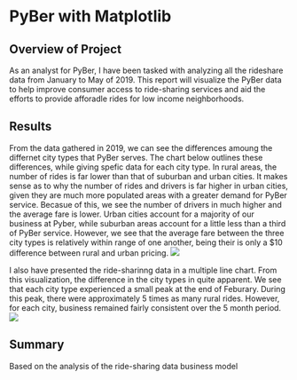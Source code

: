 # PyBer with Matplotlib

## Overview of Project 
As an analyst for PyBer, I have been tasked with analyzing all the rideshare data from January to May of 2019. This report will visualize the PyBer data to help improve consumer access to ride-sharing services and aid the efforts to provide afforadle rides for low income neighborhoods. 

## Results 
From the data gathered in 2019, we can see the differences amoung the differnet city types that PyBer serves. The chart below outlines these differences, while giving spefic data for each city type. In rural areas, the number of rides is far lower than that of suburban and urban cities. It makes sense as to why the number of rides and drivers is far higher in urban cities, given they are much more populated areas with a greater demand for PyBer service. Becasue of this, we see the number of drivers in much higher and the average fare is lower. Urban cities account for a majority of our business at Pyber, while suburban areas account for a little less than a third of PyBer service. However, we see that the average fare between the three city types is relatively within range of one another, being their is only a $10 difference between rural and urban pricing. 
![](pyber_analysis/resources/summarydf.png)

I also have presented the ride-sharinng data in a multiple line chart. From this visualization, the difference in the city types in quite apparent. We see that each city type experienced a small peak at the end of Feburary. During this peak, there were approximately 5 times as many rural rides. However, for each city, business remained fairly consistent over the 5 month period. 
![](pyber_analysis/resources/linechart.png)

## Summary 
Based on the analysis of the ride-sharing data
business model